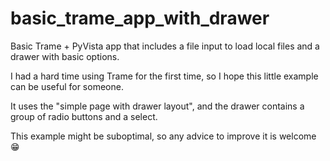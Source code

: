 # basic_trame_app_with_drawer

Basic Trame + PyVista app that includes a file input to load local files and a drawer with basic options.

I had a hard time using Trame for the first time, so I hope this little example can be useful for someone.

It uses the "simple page with drawer layout", and the drawer contains a group of radio buttons and a select.

This example might be suboptimal, so any advice to improve it is welcome 😁